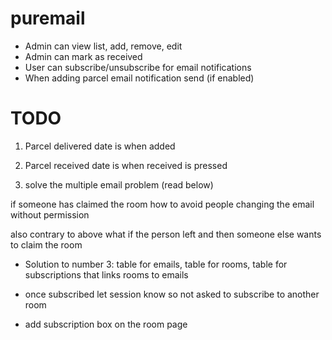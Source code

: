 # puremail

- Admin can view list, add, remove, edit
- Admin can mark as received
- User can subscribe/unsubscribe for email notifications
- When adding parcel email notification send (if enabled)


# TODO
1. Parcel delivered date is when added
2. Parcel received date is when received is pressed


3. solve the multiple email problem (read below)

if someone has claimed the room how to avoid people changing the email without permission

also contrary to above what if the person left and then someone else wants to claim the room

- Solution to number 3: table for emails, table for rooms, table for subscriptions that links rooms to emails

- once subscribed let session know so not asked to subscribe to another room
- add subscription box on the room page
